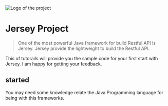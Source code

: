 ![Logo of the project](https://raw.githubusercontent.com/jehna/readme-best-practices/master/sample-logo.png)

# Jersey Project
> One of the most powerful Java framework for build Restful API is Jersey. Jersey provide the lightweight to build the Restful API.

This of tutorails will provide you the sample code for your first start with Jersey. I am happy for getting your feedback.

##  started

You may need some knowledge relate the Java Programming language for being with this frameworks.

